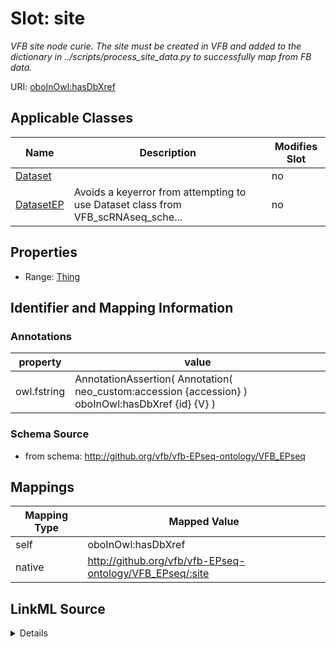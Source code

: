 

# Slot: site


_VFB site node curie. The site must be created in VFB and added to the dictionary in ../scripts/process_site_data.py to successfully map from FB data._





URI: [oboInOwl:hasDbXref](http://www.geneontology.org/formats/oboInOwl#hasDbXref)



<!-- no inheritance hierarchy -->





## Applicable Classes

| Name | Description | Modifies Slot |
| --- | --- | --- |
| [Dataset](Dataset.md) |  |  no  |
| [DatasetEP](DatasetEP.md) | Avoids a keyerror from attempting to use Dataset class from VFB_scRNAseq_sche... |  no  |







## Properties

* Range: [Thing](Thing.md)





## Identifier and Mapping Information





### Annotations

| property | value |
| --- | --- |
| owl.fstring | AnnotationAssertion( Annotation( neo_custom:accession {accession} ) oboInOwl:hasDbXref {id} {V} ) |



### Schema Source


* from schema: http://github.org/vfb/vfb-EPseq-ontology/VFB_EPseq




## Mappings

| Mapping Type | Mapped Value |
| ---  | ---  |
| self | oboInOwl:hasDbXref |
| native | http://github.org/vfb/vfb-EPseq-ontology/VFB_EPseq/:site |




## LinkML Source

<details>
```yaml
name: site
annotations:
  owl.fstring:
    tag: owl.fstring
    value: AnnotationAssertion( Annotation( neo_custom:accession {accession} ) oboInOwl:hasDbXref
      {id} {V} )
description: VFB site node curie. The site must be created in VFB and added to the
  dictionary in ../scripts/process_site_data.py to successfully map from FB data.
from_schema: http://github.org/vfb/vfb-EPseq-ontology/VFB_EPseq
rank: 1000
slot_uri: oboInOwl:hasDbXref
alias: site
owner: Dataset
domain_of:
- Dataset
range: Thing

```
</details>